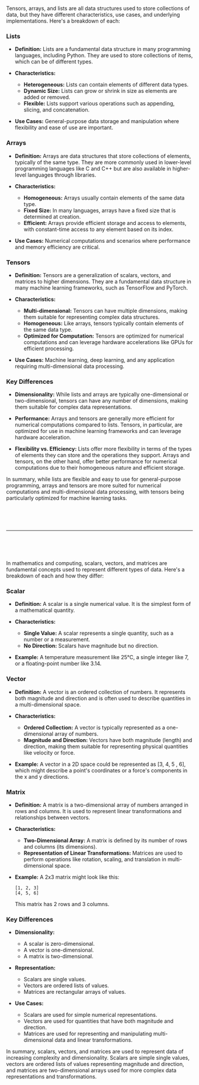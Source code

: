 
<br><br><br>

Tensors, arrays, and lists are all data structures used to store collections of data, but they have different characteristics, use cases, and underlying implementations. Here's a breakdown of each:

### Lists

- **Definition:** Lists are a fundamental data structure in many programming languages, including Python. They are used to store collections of items, which can be of different types.

- **Characteristics:**
  - **Heterogeneous:** Lists can contain elements of different data types.
  - **Dynamic Size:** Lists can grow or shrink in size as elements are added or removed.
  - **Flexible:** Lists support various operations such as appending, slicing, and concatenation.

- **Use Cases:** General-purpose data storage and manipulation where flexibility and ease of use are important.

### Arrays

- **Definition:** Arrays are data structures that store collections of elements, typically of the same type. They are more commonly used in lower-level programming languages like C and C++ but are also available in higher-level languages through libraries.

- **Characteristics:**
  - **Homogeneous:** Arrays usually contain elements of the same data type.
  - **Fixed Size:** In many languages, arrays have a fixed size that is determined at creation.
  - **Efficient:** Arrays provide efficient storage and access to elements, with constant-time access to any element based on its index.

- **Use Cases:** Numerical computations and scenarios where performance and memory efficiency are critical.

### Tensors

- **Definition:** Tensors are a generalization of scalars, vectors, and matrices to higher dimensions. They are a fundamental data structure in many machine learning frameworks, such as TensorFlow and PyTorch.

- **Characteristics:**
  - **Multi-dimensional:** Tensors can have multiple dimensions, making them suitable for representing complex data structures.
  - **Homogeneous:** Like arrays, tensors typically contain elements of the same data type.
  - **Optimized for Computation:** Tensors are optimized for numerical computations and can leverage hardware accelerations like GPUs for efficient processing.

- **Use Cases:** Machine learning, deep learning, and any application requiring multi-dimensional data processing.

### Key Differences

- **Dimensionality:** While lists and arrays are typically one-dimensional or two-dimensional, tensors can have any number of dimensions, making them suitable for complex data representations.

- **Performance:** Arrays and tensors are generally more efficient for numerical computations compared to lists. Tensors, in particular, are optimized for use in machine learning frameworks and can leverage hardware acceleration.

- **Flexibility vs. Efficiency:** Lists offer more flexibility in terms of the types of elements they can store and the operations they support. Arrays and tensors, on the other hand, offer better performance for numerical computations due to their homogeneous nature and efficient storage.

In summary, while lists are flexible and easy to use for general-purpose programming, arrays and tensors are more suited for numerical computations and multi-dimensional data processing, with tensors being particularly optimized for machine learning tasks.

<br><br><br>

 ---

<br><br><br>

In mathematics and computing, scalars, vectors, and matrices are fundamental concepts used to represent different types of data. Here's a breakdown of each and how they differ:

### Scalar

- **Definition:** A scalar is a single numerical value. It is the simplest form of a mathematical quantity.

- **Characteristics:**
  - **Single Value:** A scalar represents a single quantity, such as a number or a measurement.
  - **No Direction:** Scalars have magnitude but no direction.

- **Example:** A temperature measurement like 25°C, a single integer like 7, or a floating-point number like 3.14.

### Vector

- **Definition:** A vector is an ordered collection of numbers. It represents both magnitude and direction and is often used to describe quantities in a multi-dimensional space.

- **Characteristics:**
  - **Ordered Collection:** A vector is typically represented as a one-dimensional array of numbers.
  - **Magnitude and Direction:** Vectors have both magnitude (length) and direction, making them suitable for representing physical quantities like velocity or force.

- **Example:** A vector in a 2D space could be represented as [3, 4, 5 , 6], which might describe a point's coordinates or a force's components in the x and y directions.

### Matrix

- **Definition:** A matrix is a two-dimensional array of numbers arranged in rows and columns. It is used to represent linear transformations and relationships between vectors.

- **Characteristics:**
  - **Two-Dimensional Array:** A matrix is defined by its number of rows and columns (its dimensions).
  - **Representation of Linear Transformations:** Matrices are used to perform operations like rotation, scaling, and translation in multi-dimensional space.

- **Example:** A 2x3 matrix might look like this:
  ```
  [1, 2, 3]
  [4, 5, 6]
  ```
  This matrix has 2 rows and 3 columns.

### Key Differences

- **Dimensionality:**
  - A scalar is zero-dimensional.
  - A vector is one-dimensional.
  - A matrix is two-dimensional.

- **Representation:**
  - Scalars are single values.
  - Vectors are ordered lists of values.
  - Matrices are rectangular arrays of values.

- **Use Cases:**
  - Scalars are used for simple numerical representations.
  - Vectors are used for quantities that have both magnitude and direction.
  - Matrices are used for representing and manipulating multi-dimensional data and linear transformations.

In summary, scalars, vectors, and matrices are used to represent data of increasing complexity and dimensionality. Scalars are simple single values, vectors are ordered lists of values representing magnitude and direction, and matrices are two-dimensional arrays used for more complex data representations and transformations.